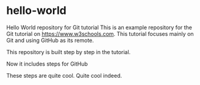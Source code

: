 # hello-world
Hello World repository for Git tutorial
This is an example repository for the Git tutorial on https://www.w3schools.com.
This tutorial focuses mainly on Git and using GitHub as its remote.

This repository is built step by step in the tutorial. 

Now it includes steps for GitHub

These steps are quite cool. Quite cool indeed.
